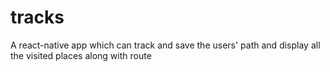 # tracks

A react-native app which can track and save the users' path and display all the visited places along with route
